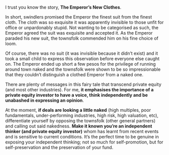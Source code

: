 <p>I trust you know the story, <strong>The Emperor&#8217;s New Clothes</strong>.</p><p>In short, swindlers promised the Emperor the finest suit from the finest cloth. The cloth was so exquisite it was apparently invisible to those unfit for office or unpardonably stupid. Not wanting to be categorised as such, the Emperor agreed the suit was exquisite and accepted it. As the Emperor paraded his new suit, the townsfolk commended him on his fine choice of loom.</p><p>Of course, there was no suit (it was invisible because it didn&#8217;t exist) and it took a small child to express this observation before everyone else caught on. The Emperor ended up short a few pesos for the privilege of running around town naked and the townsfolk were shown to be so impressionable that they couldn&#8217;t distinguish a clothed Emperor from a naked one.</p><p>There are plenty of messages in this fairy tale that transcend private equity (and most other industries). For me, <strong>it emphasises the importance of a private equity investor to have a voice, think independently and be unabashed in expressing an opinion</strong>.</p><p>At the moment, <strong>if deals are looking a little naked</strong> (high multiples, poor fundamentals, under-performing industries, high risk, high valuation, etc), differentiate yourself by opposing the townsfolk (other general partners) and calling out said nakedness. <strong>Make it known you&#8217;re an independent thinker (and private equity investor)</strong> whom has learnt from recent events and is sensitive to current conditions. It&#8217;s the perfect time to be genuine in exposing your independent thinking; not so much for self-promotion, but for self-preservation and the preservation of your fund.</p>

